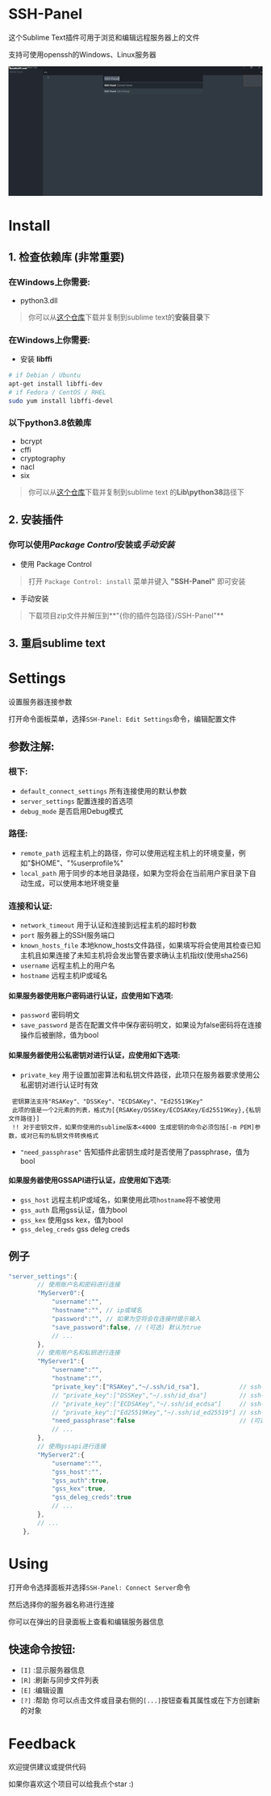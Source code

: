 SSH-Panel
=========
这个Sublime Text插件可用于浏览和编辑远程服务器上的文件

支持可使用openssh的Windows、Linux服务器

![Screenshot](https://github.com/Haiquan-27/SSH-Panel-doc-annex/blob/main/recording.gif?raw=true)
# Install

## 1. 检查依赖库 (**非常重要**)
### 在Windows上你需要:
* python3.dll
> 你可以从[这个仓库](https://github.com/Haiquan-27/SSH-Panel-doc-annex)下载并复制到sublime text的**安装目录**下

### 在Windows上你需要:
* 安装 **libffi**
```bash
# if Debian / Ubuntu
apt-get install libffi-dev
# if Fedora / CentOS / RHEL
sudo yum install libffi-devel
```

### 以下python3.8依赖库
* bcrypt
* cffi
* cryptography
* nacl
* six
> 你可以从[这个仓库](https://github.com/Haiquan-27/SSH-Panel-doc-annex)下载并复制到sublime text 的**Lib\python38**路径下

## 2. 安装插件
### 你可以使用*Package Control*安装或*手动安装*
* 使用 Package Control
> 打开 `Package Control: install` 菜单并键入 **"SSH-Panel"** 即可安装

* 手动安装
> 下载项目zip文件并解压到**"{你的插件包路径}/SSH-Panel"**

## 3. 重启sublime text


# Settings

设置服务器连接参数

打开命令面板菜单，选择`SSH-Panel: Edit Settings`命令，编辑配置文件

## 参数注解:

### 根下:
* `default_connect_settings` 所有连接使用的默认参数
* `server_settings` 配置连接的首选项
* `debug_mode` 是否启用Debug模式
### 路径:
* `remote_path` 远程主机上的路径，你可以使用远程主机上的环境变量，例如"$HOME"、"%userprofile%"
* `local_path` 用于同步的本地目录路径，如果为空将会在当前用户家目录下自动生成，可以使用本地环境变量
### 连接和认证:
* `network_timeout` 用于认证和连接到远程主机的超时秒数
* `port` 服务器上的SSH服务端口
* `known_hosts_file` 本地know_hosts文件路径，如果填写将会使用其检查已知主机且如果连接了未知主机将会发出警告要求确认主机指纹(使用sha256)
* `username` 远程主机上的用户名
* `hostname` 远程主机IP或域名
#### 如果服务器使用账户密码进行认证，应使用如下选项:
* `password` 密码明文
* `save_password` 是否在配置文件中保存密码明文，如果设为false密码将在连接操作后被删除，值为bool
#### 如果服务器使用公私密钥对进行认证，应使用如下选项:
* `private_key` 用于设置加密算法和私钥文件路径，此项只在服务器要求使用公私密钥对进行认证时有效
```
 密钥算法支持"RSAKey"、"DSSKey"、"ECDSAKey"、"Ed25519Key"
 此项的值是一个2元素的列表，格式为[{RSAKey/DSSKey/ECDSAKey/Ed25519Key},{私钥文件路径}]
 !! 对于密钥文件，如果你使用的sublime版本<4000 生成密钥的命令必须包括[-m PEM]参数，或对已有的私钥文件转换格式
```
* `"need_passphrase"` 告知插件此密钥生成时是否使用了passphrase，值为bool
#### 如果服务器使用GSSAPI进行认证，应使用如下选项:
* `gss_host` 远程主机IP或域名，如果使用此项`hostname`将不被使用
* `gss_auth` 启用gss认证，值为bool
* `gss_kex` 使用gss kex，值为bool
* `gss_deleg_creds` gss deleg creds

## 例子
```js
"server_settings":{
		// 使用账户名和密码进行连接
		"MyServer0":{
			"username":"",
			"hostname":"", // ip或域名
			"password":"", // 如果为空将会在连接时提示输入
			"save_password":false, // (可选) 默认为true
			// ...
		},
		// 使用用户名和私钥进行连接
		"MyServer1":{
			"username":"",
			"hostname":"",
			"private_key":["RSAKey","~/.ssh/id_rsa"],			// ssh-keygen -t rsa [-m PEM]
			// "private_key":["DSSKey","~/.ssh/id_dsa"]			// ssh-keygen -t dsa [-m PEM]
			// "private_key":["ECDSAKey","~/.ssh/id_ecdsa"]		// ssh-keygen -t ecdsa [-m PEM]
			// "private_key":["Ed25519Key","~/.ssh/id_ed25519"] // ssh-keygen -t ed25519 [-m PEM]
			"need_passphrase":false								// (可选) 默认为false，如果为true将在连接时提示输入passphrase
			// ...
		},
		// 使用gssapi进行连接
		"MyServer2":{
			"username":"",
			"gss_host":"",
			"gss_auth":true,
			"gss_kex":true,
			"gss_deleg_creds":true
			// ...
		},
		// ...
	},
```

# Using
打开命令选择面板并选择`SSH-Panel: Connect Server`命令

然后选择你的服务器名称进行连接

你可以在弹出的目录面板上查看和编辑服务器信息

## 快速命令按钮:
* `[I]` :显示服务器信息
* `[R]` :刷新与同步文件列表
* `[E]` :编辑设置
* `[?]` :帮助
你可以点击文件或目录右侧的`[...]`按钮查看其属性或在下方创建新的对象

# Feedback
欢迎提供建议或提供代码

如果你喜欢这个项目可以给我点个star :)

